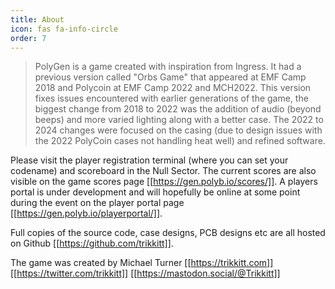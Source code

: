 ```yaml
---
title: About
icon: fas fa-info-circle
order: 7
---
```


> PolyGen is a game created with inspiration from Ingress.  It had a previous version called "Orbs Game" that appeared at EMF Camp 2018 and Polycoin at EMF Camp 2022 and MCH2022.  This version fixes issues encountered with earlier generations of the game, the biggest change from 2018 to 2022 was the addition of audio (beyond beeps) and more varied lighting along with a better case.  The 2022 to 2024 changes were focused on the casing (due to design issues with the 2022 PolyCoin cases not handling heat well) and refined software. 

Please visit the player registration terminal (where you can set your codename) and scoreboard in the Null Sector.  The current scores are also visible on the game scores page [[https://gen.polyb.io/scores/]].  A players portal is under development and will hopefully be online at some point during the event on the player portal page [[https://gen.polyb.io/playerportal/]].

Full copies of the source code, case designs, PCB designs etc are all hosted on Github [[https://github.com/trikkitt]].

The game was created by Michael Turner [[https://trikkitt.com]] [[https://twitter.com/trikkitt]] [[https://mastodon.social/@Trikkitt]]

